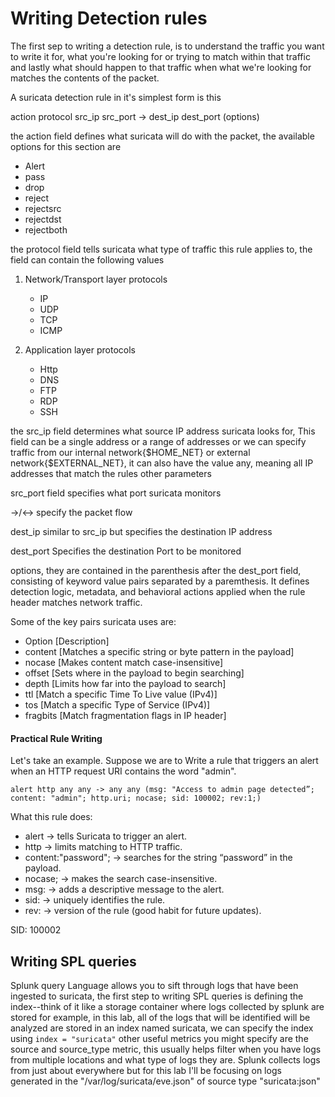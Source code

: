 # Writing Detection rules
The first sep to writing a detection rule, is to understand the traffic you want to write it for, what you're looking for or trying to match within that traffic and lastly what should happen to that traffic when what we're looking for matches the contents of the packet.

A suricata detection rule in it's simplest form is this

action protocol src_ip src_port -> dest_ip dest_port (options)

the action field defines what suricata will do with the packet, the available options for this section are
- Alert
- pass
- drop
- reject 
- rejectsrc
- rejectdst
- rejectboth

the protocol field tells suricata what type of traffic this rule applies to, the field can contain the following values

1. Network/Transport layer protocols
    - IP
    - UDP
    - TCP
    - ICMP
    
2. Application layer protocols
    - Http
    - DNS
    - FTP
    - RDP
    - SSH
  
the src_ip field determines what source IP address suricata looks for, This field can be a single address or a range of addresses or we can specify traffic from our internal network{$HOME_NET} or external network{$EXTERNAL_NET}, it can also have the value any, meaning all IP addresses that match the rules other parameters 

src_port field specifies what port suricata monitors

->/<-> specify the packet flow

dest_ip similar to src_ip but specifies the destination IP address

dest_port Specifies the destination Port to be monitored


options, they are contained in the parenthesis after the dest_port field, consisting of keyword value pairs separated by a paremthesis. It defines detection logic, metadata, and behavioral actions applied when the rule header matches network traffic. 

Some of the key pairs suricata uses are: 

- Option    [Description]
- content	[Matches a specific string or byte pattern in the payload]
- nocase	[Makes content match case-insensitive]
- offset	[Sets where in the payload to begin searching]
- depth	    [Limits how far into the payload to search]
- ttl	    [Match a specific Time To Live value (IPv4)]
- tos	    [Match a specific Type of Service (IPv4)]
- fragbits	[Match fragmentation flags in IP header]

#### Practical Rule Writing
Let's take an example. Suppose we are to Write a rule that triggers an alert when an HTTP request URI contains the word "admin".
```suricata
alert http any any -> any any (msg: "Access to admin page detected”; content: "admin"; http.uri; nocase; sid: 100002; rev:1;)
```
What this rule does:
- alert → tells Suricata to trigger an alert.
- http → limits matching to HTTP traffic.
- content:"password"; → searches for the string “password” in the payload.
- nocase; → makes the search case-insensitive.
- msg: → adds a descriptive message to the alert.
- sid: → uniquely identifies the rule.
- rev: → version of the rule (good habit for future updates).

SID: 100002
## Writing SPL queries
Splunk query Language allows you to sift through logs that have been ingested to suricata, the first step to writing SPL queries is defining the index--think of it like a storage container where logs collected by splunk are stored
for example, in this lab, all of the logs that will be identified will be analyzed are stored in an index named suricata, we can specify the index using ```index = "suricata"```
other useful metrics you might specify are the source  and source_type metric, this usually helps filter when you have logs from multiple locations and what type of logs they are. Splunk collects logs from just about everywhere but for this lab I'll be focusing on logs generated in the "/var/log/suricata/eve.json" of source type "suricata:json"
